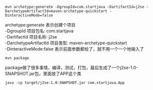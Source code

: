```
mvn archetype:generate -DgroupId=com.startjava -DartifactId=j2se -DarchetypeArtifactId=maven-archetype-quickstart -DinteractiveMode=false
```

archetype:generate 表示创建个项目  
-DgroupId 项目包名: com.startjava  
-DartifactId 项目名称: j2se  
-DarchetypeArtifactId 项目类型: maven-archetype-quickstart  
-DinteractiveMode:false 表示前面参数都给了，就不用一个一个地输入了

```
mvn package
```
package做了很多事情，编译，测试，打包，最后生成了一个j2se-1.0-SNAPSHOT.jar包，里面放了APP这个类

```
java -cp target/j2se-1.0-SNAPSHOT.jar com.startjava.App
```